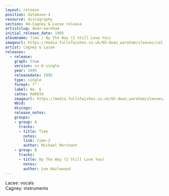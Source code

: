 ```yaml
---
layout: release
position: database-4
resource: discography
section: 04-Cagney & Lacee release
artistslug: dean-wareham
initial_release_date: 1995
albumname: Time / By The Way (I Still Love You)
imageurl: https://media.fullofwishes.co.uk/05-dean_wareham/sleeves/cal_time_sleeve_01.jpg
artist: Cagney & Lacee
releases:
  - release:
    graph: true
    version: no-6-single
    year: 1995
    releasedate: 1995
    type: single
    format: 7"
    label: No. 6
    catno: KAR034
    imageurl: https://media.fullofwishes.co.uk/05-dean_wareham/sleeves/cal_time_sleeve_01.jpg
    mbid:
    discogs:
    release_notes:
    groups:
    - group: A
      tracks:
      - title: Time
        notes:
        link: time-2
        author: Michael Merchant
    - group: B
      tracks:
      - title: By The Way (I Still Love You)
        notes:
        author: Lee Hazlewood
---
```

Lacee: vocals  
Cagney: instruments
